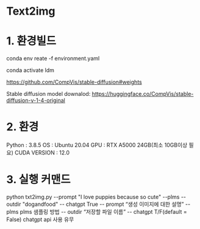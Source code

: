 # Text2img


# 1. 환경빌드
conda env reate -f environment.yaml

conda activate ldm

https://github.com/CompVis/stable-diffusion#weights

Stable diffusion model downalod: https://huggingface.co/CompVis/stable-diffusion-v-1-4-original

# 2. 환경
Python : 3.8.5
OS : Ubuntu 20.04
GPU : RTX A5000 24GB(최소 10GB이상 필요)
CUDA VERSION : 12.0

# 3. 실행 커맨드
python txt2img.py --prompt "I love puppies because so cute" --plms --outdir "dogandfood" -- chatgpt True
-- prompt “생성 이미지에 대한 설명”
-- plms plms 샘플링 방법
-- outdir “저장할 파일 이름”
-- chatgpt T/F(default = False) chatgpt api 사용 유무

